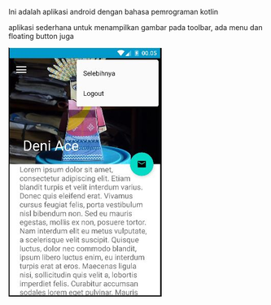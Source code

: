 Ini adalah aplikasi android dengan bahasa pemrograman kotlin

aplikasi sederhana untuk menampilkan gambar pada toolbar, ada menu dan floating button juga

![image](https://github.com/deniace/Collapse_Toolbar/blob/master/screenshoot/ctb.JPG?raw=true)